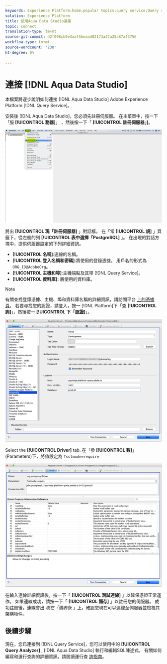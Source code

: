 ```yaml
---
keywords: Experience Platform;home;popular topics;query service;Query service;Aqua Data Studio;Aqua data studio;connect to query service;
solution: Experience Platform
title: 使用Aqua Data Studio連接
topic: connect
translation-type: tm+mt
source-git-commit: d2f098cb9e4aaf5beaad02173a22a25a87a43756
workflow-type: tm+mt
source-wordcount: '238'
ht-degree: 0%

---
```



# 連接 [!DNL Aqua Data Studio]

本檔案將逐步說明如何連接 [!DNL Aqua Data Studio] Adobe Experience Platform [!DNL Query Service]。

安裝後 [!DNL Aqua Data Studio]，您必須先註冊伺服器。 在主菜單中，按一下「服 **[!UICONTROL 務器]**」 ，然後按一下「 **[!UICONTROL 註冊伺服器」]**。

![](../images/clients/aqua-data-studio/register-server.png)

將出 **[!UICONTROL 現「註冊伺服器]** 」對話框。 在「常 **[!UICONTROL 規]** 」頁籤下，從左側的列 **[!UICONTROL 表中選擇「PostgreSQL]** 」。 在出現的對話方塊中，提供伺服器設定的下列詳細資訊。

- **[!UICONTROL 名稱]**:連線的名稱。
- **[!UICONTROL 登入名稱和密碼]**:將使用的登錄憑據。 用戶名的形式為 `ORG_ID@AdobeOrg`。
- **[!UICONTROL 主機和埠]**:主機端點及其埠 [!DNL Query Service]。
- **[!UICONTROL 資料庫]:** 將使用的資料庫。

>[!NOTE]
>
>有關查找登錄憑據、主機、埠和資料庫名稱的詳細資訊，請訪問平台 [上的憑據頁](https://platform.adobe.com/query/configuration)。 若要尋找您的認證，請登入，按一 [!DNL Platform]下「查 **[!UICONTROL 詢]**」，然後按一 **[!UICONTROL 下「認證]**」。

![](../images/clients/aqua-data-studio/register-server-general-tab.png)

Select the **[!UICONTROL Driver]** tab. 在「參 **[!UICONTROL 數]**」(Parameters)下，將值設定為 `?sslmode=require`

![](../images/clients/aqua-data-studio/register-server-driver-tab.png)

在輸入連線詳細資訊後，按一下「 **[!UICONTROL 測試連線]** 」以確保憑證正常運作。 如果連線成功，請按一下「 **[!UICONTROL 儲存]** 」以註冊您的伺服器。 成功註冊後，連線會出 *現在「儀表板* 」上，確認您現在可以連線至伺服器並檢視其架構物件。

## 後續步驟

現在，您已連接到 [!DNL Query Service]，您可以使用中的 **[!UICONTROL Query Analyzer]** , [!DNL Aqua Data Studio] 執行和編輯SQL陳述式。 有關如何編寫和運行查詢的詳細資訊，請閱讀運行查 [詢指南](../creating-queries/creating-queries.md)。
